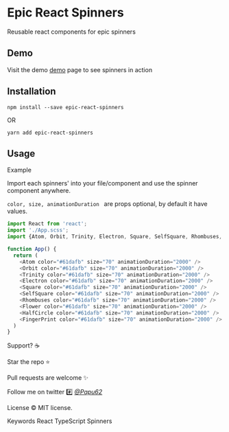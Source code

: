 # Epic React Spinners

Reusable react components for epic spinners

## Demo
Visit the demo [demo](https://p4pupro.github.io/epic-react-spinners/) page to see spinners in action

## Installation
``` npm install --save epic-react-spinners ```

OR

``` yarn add epic-react-spinners ```

## Usage
Example

Import each spinners' into your file/component and use the spinner component anywhere.

```color, size, animationDuration ``` are props optional, by default it have values. 

```javascript
import React from 'react';
import './App.scss';
import {Atom, Orbit, Trinity, Electron, Square, SelfSquare, Rhombuses, Flower, HalfCircle, FingerPrint} from 'epic-react-spinners';

function App() {
  return (
    <Atom color="#61dafb" size="70" animationDuration="2000" />
    <Orbit color="#61dafb" size="70" animationDuration="2000" />
    <Trinity color="#61dafb" size="70" animationDuration="2000" />
    <Electron color="#61dafb" size="70" animationDuration="2000" />
    <Square color="#61dafb" size="70" animationDuration="2000" />
    <SelfSquare color="#61dafb" size="70" animationDuration="2000" />
    <Rhombuses color="#61dafb" size="70" animationDuration="2000" />
    <Flower color="#61dafb" size="70" animationDuration="2000" />
    <HalfCircle color="#61dafb" size="70" animationDuration="2000" />
    <FingerPrint color="#61dafb" size="70" animationDuration="2000" />
  )
}
```

Support? :coffee:

Star the repo ⭐️

Pull requests are welcome :sparkles:

Follow me on twitter :hash: [*@Papu62*](https://twitter.com/Papu62)

License :copyright: MIT license.

Keywords
    React TypeScript Spinners



